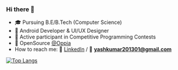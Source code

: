 ### Hi there 👋

- :mortar_board: Pursuing B.E/B.Tech (Computer Science) 
- :iphone: Android Developer & UI/UX Designer 
- :raising_hand: Active participant in Competitive Programming Contests
- :open_hands: OpenSource [@Oppia](https://github.com/oppia/oppia-android)
- How to reach me: 💼 [LinkedIn](https://www.linkedin.com/in/yash-kumar-b80954195) / :e-mail: **yashkumar201301@gmail.com**


[![Top Langs](https://github-readme-stats.vercel.app/api/top-langs/?username=YashKr01&layout=compact)](https://github.com/YashKr01/github-readme-stats)
